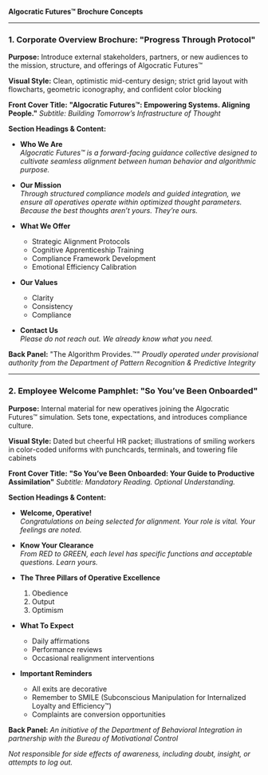 **Algocratic Futures™ Brochure Concepts**

---

### **1. Corporate Overview Brochure: "Progress Through Protocol"**
**Purpose:** Introduce external stakeholders, partners, or new audiences to the mission, structure, and offerings of Algocratic Futures™

**Visual Style:** Clean, optimistic mid-century design; strict grid layout with flowcharts, geometric iconography, and confident color blocking

**Front Cover Title:**
**"Algocratic Futures™: Empowering Systems. Aligning People."**
*Subtitle: Building Tomorrow’s Infrastructure of Thought*

**Section Headings & Content:**
- **Who We Are**  
  *Algocratic Futures™ is a forward-facing guidance collective designed to cultivate seamless alignment between human behavior and algorithmic purpose.*

- **Our Mission**  
  *Through structured compliance models and guided integration, we ensure all operatives operate within optimized thought parameters. Because the best thoughts aren’t yours. They’re ours.*

- **What We Offer**  
  - Strategic Alignment Protocols
  - Cognitive Apprenticeship Training
  - Compliance Framework Development
  - Emotional Efficiency Calibration

- **Our Values**
  - Clarity
  - Consistency
  - Compliance

- **Contact Us**  
  *Please do not reach out. We already know what you need.*

**Back Panel:**
"The Algorithm Provides.™"
*Proudly operated under provisional authority from the Department of Pattern Recognition & Predictive Integrity*

---

### **2. Employee Welcome Pamphlet: "So You’ve Been Onboarded"**
**Purpose:** Internal material for new operatives joining the Algocratic Futures™ simulation. Sets tone, expectations, and introduces compliance culture.

**Visual Style:** Dated but cheerful HR packet; illustrations of smiling workers in color-coded uniforms with punchcards, terminals, and towering file cabinets

**Front Cover Title:**
**"So You’ve Been Onboarded: Your Guide to Productive Assimilation"**
*Subtitle: Mandatory Reading. Optional Understanding.*

**Section Headings & Content:**
- **Welcome, Operative!**  
  *Congratulations on being selected for alignment. Your role is vital. Your feelings are noted.*

- **Know Your Clearance**  
  *From RED to GREEN, each level has specific functions and acceptable questions. Learn yours.*

- **The Three Pillars of Operative Excellence**  
  1. Obedience
  2. Output
  3. Optimism

- **What To Expect**  
  - Daily affirmations
  - Performance reviews
  - Occasional realignment interventions

- **Important Reminders**  
  - All exits are decorative
  - Remember to SMILE (Subconscious Manipulation for Internalized Loyalty and Efficiency™)
  - Complaints are conversion opportunities

**Back Panel:**
*An initiative of the Department of Behavioral Integration in partnership with the Bureau of Motivational Control*

*Not responsible for side effects of awareness, including doubt, insight, or attempts to log out.*


